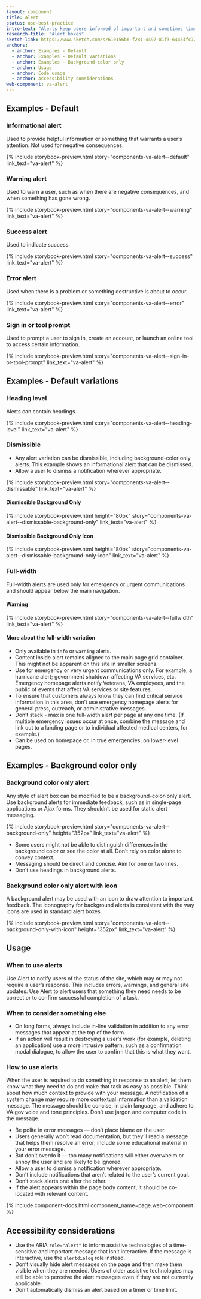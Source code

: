 ```yaml
---
layout: component
title: Alert
status: use-best-practice
intro-text: "Alerts keep users informed of important and sometimes time-sensitive changes."
research-title: "Alert boxes"
sketch-link: https://www.sketch.com/s/610156b6-f281-4497-81f3-64454fc72156/p/5E24F540-2558-488C-BD6D-823F4A2F5607
anchors:
  - anchor: Examples - Default
  - anchor: Examples - Default variations
  - anchor: Examples - Background color only
  - anchor: Usage
  - anchor: Code usage
  - anchor: Accessibility considerations
web-component: va-alert
---
```


## Examples - Default
### Informational alert

Used to provide helpful information or something that warrants a user’s attention. Not used for negative consequences.

{% include storybook-preview.html story="components-va-alert--default" link_text="va-alert" %}

### Warning alert

Used to warn a user, such as when there are negative consequences, and when something has gone wrong.

{% include storybook-preview.html story="components-va-alert--warning" link_text="va-alert" %}

### Success alert

Used to indicate success.

{% include storybook-preview.html story="components-va-alert--success" link_text="va-alert" %}

### Error alert

Used when there is a problem or something destructive is about to occur.

{% include storybook-preview.html story="components-va-alert--error" link_text="va-alert" %}

### Sign in or tool prompt

Used to prompt a user to sign in, create an account, or launch an online tool to access certain information.

{% include storybook-preview.html story="components-va-alert--sign-in-or-tool-prompt" link_text="va-alert" %}

## Examples - Default variations

### Heading level

Alerts can contain headings.

{% include storybook-preview.html story="components-va-alert--heading-level" link_text="va-alert" %}

### Dismissible 

* Any alert variation can be dismissible, including background-color only alerts. This example shows an informational alert that can be dismissed.
* Allow a user to dismiss a notification wherever appropriate.

{% include storybook-preview.html story="components-va-alert--dismissable" link_text="va-alert" %}

#### Dismissible Background Only

{% include storybook-preview.html height="80px" story="components-va-alert--dismissable-background-only" link_text="va-alert" %}

#### Dismissible Background Only Icon

{% include storybook-preview.html height="80px" story="components-va-alert--dismissable-background-only-icon" link_text="va-alert" %}

### Full-width

Full-width alerts are used only for emergency or urgent communications and should appear below the main navigation. 

#### Warning

{% include storybook-preview.html story="components-va-alert--fullwidth" link_text="va-alert" %}

#### More about the full-width variation

- Only available in `info` or `warning` alerts.
- Content inside alert remains aligned to the main page grid container. This might not be apparent on this site in smaller screens.
- Use for emergency or very urgent communications only. For example, a hurricane alert; government shutdown affecting VA services, etc. Emergency homepage alerts notify Veterans, VA employees, and the public of events that affect VA services or site features.
- To ensure that customers always know they can find critical service information in this area, don’t use emergency homepage alerts for general press, outreach, or administrative messages.
- Don’t stack - max is one full-width alert per page at any one time. (If multiple emergency issues occur at once, combine the message and link out to a landing page or to individual affected medical centers, for example.)
- Can be used on homepage or, in true emergencies, on lower-level pages.

## Examples - Background color only

### Background color only alert

Any style of alert box can be modified to be a background-color-only alert. Use background alerts for immediate feedback, such as in single-page applications or Ajax forms. They shouldn’t be used for static alert messaging.

{% include storybook-preview.html story="components-va-alert--background-only" height="352px" link_text="va-alert" %}

- Some users might not be able to distinguish differences in the background color or see the color at all. Don’t rely on color alone to convey context. 
- Messaging should be direct and concise. Aim for one or two lines.
- Don’t use headings in background alerts.

### Background color only alert with icon

A background alert may be used with an icon to draw attention to important feedback. The iconography for background alerts is consistent with the way icons are used in standard alert boxes.

{% include storybook-preview.html story="components-va-alert--background-only-with-icon" height="352px" link_text="va-alert" %}

## Usage

### When to use alerts

Use Alert to notify users of the status of the site, which may or may not require a user’s response. This includes errors, warnings, and general site updates. Use Alert to alert users that something they need needs to be correct or to confirm successful completion of a task.

### When to consider something else

* On long forms, always include in-line validation in addition to any error messages that appear at the top of the form.
* If an action will result in destroying a user’s work (for example, deleting an application) use a more intrusive pattern, such as a confirmation modal dialogue, to allow the user to confirm that this is what they want.

### How to use alerts

When the user is required to do something in response to an alert, let them know what they need to do and make that task as easy as possible. Think about how much context to provide with your message. A notification of a system change may require more contextual information than a validation message. The message should be concise, in plain language, and adhere to VA.gov voice and tone principles. Don’t use jargon and computer code in the message.

* Be polite in error messages — don’t place blame on the user.
* Users generally won’t read documentation, but they’ll  read a message that helps them resolve an error; include some educational material in your error message.
* But don’t overdo it — too many notifications will either overwhelm or annoy the user and are likely to be ignored.
* Allow a user to dismiss a notification wherever appropriate.
* Don’t include notifications that aren’t related to the user’s current goal.
* Don’t stack alerts one after the other.
* If the alert appears within the page body content, it should be co-located with relevant content.

{% include component-docs.html component_name=page.web-component %}

## Accessibility considerations

* Use the ARIA `role="alert"` to inform assistive technologies of a time-sensitive and important message that isn’t interactive. If the message is interactive, use the `alertdialog` role instead.
* Don’t visually hide alert messages on the page and then make them visible when they are needed. Users of older assistive technologies may still be able to perceive the alert messages even if they are not currently applicable.
* Don't automatically dismiss an alert based on a timer or time limit.